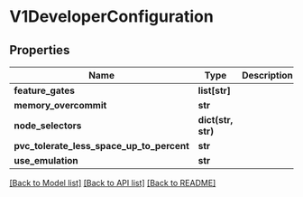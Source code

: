 # V1DeveloperConfiguration

## Properties
Name | Type | Description | Notes
------------ | ------------- | ------------- | -------------
**feature_gates** | **list[str]** |  | [optional] 
**memory_overcommit** | **str** |  | [optional] 
**node_selectors** | **dict(str, str)** |  | [optional] 
**pvc_tolerate_less_space_up_to_percent** | **str** |  | [optional] 
**use_emulation** | **str** |  | [optional] 

[[Back to Model list]](../README.md#documentation-for-models) [[Back to API list]](../README.md#documentation-for-api-endpoints) [[Back to README]](../README.md)


